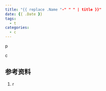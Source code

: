 ```yaml
---
title: "{{ replace .Name "-" " " | title }}"
date: {{ .Date }}
tags:
  - t
categories:
  - c
---
```


p

<!--more-->

c

## 参考资料

1. r
